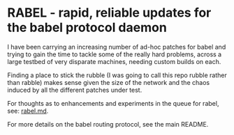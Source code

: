 RABEL - rapid, reliable updates for the babel protocol daemon
====

I have been carrying an increasing number of ad-hoc patches for babel
and trying to gain the time to tackle some of the really hard problems,
across a large testbed of very disparate machines, needing custom builds
on each.

Finding a place to stick the rubble (I was going to call this repo
rubble rather than rabble) makes sense given the size of the network
and the chaos induced by all the different patches under test.

For thoughts as to enhancements and experiments in the queue for rabel, see:
[rabel.md](/rabel.md).

For more details on the babel routing protocol, see the main
README.
